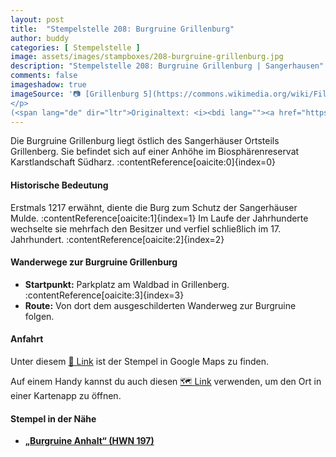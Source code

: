 ```yaml
---
layout: post
title:  "Stempelstelle 208: Burgruine Grillenburg"
author: buddy
categories: [ Stempelstelle ]
image: assets/images/stampboxes/208-burgruine-grillenburg.jpg
description: "Stempelstelle 208: Burgruine Grillenburg | Sangerhausen"
comments: false
imageshadow: true
imageSource: '📷 [Grillenburg 5](https://commons.wikimedia.org/wiki/File:Grillenburg_5.jpg) von <p><a href="https://en.wikipedia.org/wiki/de:User:Mewes" class="extiw" title="w:de:User:Mewes">Mewes</a> in der <a href="https://en.wikipedia.org/wiki/de:" class="extiw" title="w:de:">Wikipedia auf Deutsch</a><br>
</p>
(<span lang="de" dir="ltr">Originaltext: <i><bdi lang=""><a href="https://de.wikipedia.org/wiki/Benutzer:Mewes" class="extiw" title="de:Benutzer:Mewes">de:Benutzer:Mewes</a></bdi></i></span>) unter Lizenz Public domain'
---
```


Die Burgruine Grillenburg liegt östlich des Sangerhäuser Ortsteils Grillenberg. Sie befindet sich auf einer Anhöhe im Biosphärenreservat Karstlandschaft Südharz. :contentReference[oaicite:0]{index=0}

#### Historische Bedeutung

Erstmals 1217 erwähnt, diente die Burg zum Schutz der Sangerhäuser Mulde. :contentReference[oaicite:1]{index=1} Im Laufe der Jahrhunderte wechselte sie mehrfach den Besitzer und verfiel schließlich im 17. Jahrhundert. :contentReference[oaicite:2]{index=2}

#### Wanderwege zur Burgruine Grillenburg

- **Startpunkt:** Parkplatz am Waldbad in Grillenberg. :contentReference[oaicite:3]{index=3}
- **Route:** Von dort dem ausgeschilderten Wanderweg zur Burgruine folgen.

#### Anfahrt

Unter diesem [📍 Link](https://www.google.com/maps/dir/?api=1&origin=&destination=51.53450%2C%2011.31443) ist der Stempel in Google Maps zu finden.

<div class="android-only">
  Auf einem Handy kannst du auch diesen 
  <a href="geo:51.53450,11.31443">🗺️ Link</a> 
  verwenden, um den Ort in einer Kartenapp zu öffnen.
  <p></p>
</div>

#### Stempel in der Nähe

- [**„Burgruine Anhalt“ (HWN 197)**](/stempelstelle-197-burgruine-anhalt)
